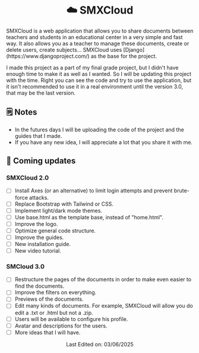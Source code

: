 <h1 align="center">☁️ SMXCloud</h1>
SMXCloud is a web application that allows you to share documents between teachers and students in an educational center in a very simple and fast way.
It also allows you as a teacher to manage these documents, create or delete users, create subjects...
SMXCloud uses [Django](https://www.djangoproject.com/) as the base for the project.
<br>

I made this project as a part of my final grade project, but I didn't have enough time to make it as well as I wanted. So I will be updating this project with the time. Right you can see the code and try to use the application, but it isn't recommended to use it in a real environment until the version 3.0, that may be the last version.   

## 🗒️ Notes
- In the futures days I will be uploading the code of the project and the guides that I made.
- If you have any new idea, I will appreciate a lot that you share it with me.
 
## 🚀 Coming updates
### SMXCloud 2.0
- [ ] Install Axes (or an alternative) to limit login attempts and prevent brute-force attacks.
- [ ] Replace Bootstrap with Tailwind or CSS.
- [ ] Implement light/dark mode themes.
- [ ] Use base.html as the template base, instead of "home.html". 
- [ ] Improve the logo.
- [ ] Optimize general code structure.
- [ ] Improve the guides.
- [ ] New installation guide.
- [ ] New video tutorial.

### SMCloud 3.0
- [ ] Restructure the pages of the documents in order to make even easier to find the documents.
- [ ] Improve the filters on everything.
- [ ] Previews of the documents.
- [ ] Edit many kinds of documents. For example, SMXCloud will allow you do edit a .txt or .html but not a .zip.
- [ ] Users will be available to configure his profile.
- [ ] Avatar and descriptions for the users.
- [ ] More ideas that I will have.

<p align="center">Last Edited on: 03/06/2025</p>
